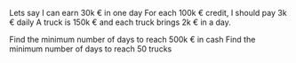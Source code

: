 Lets say
I can earn 30k € in one day
For each 100k € credit, I should pay 3k € daily
A truck is 150k € and each truck brings 2k € in a day.

Find the minimum number of days to reach 500k € in cash
Find the minimum number of days to reach 50 trucks
